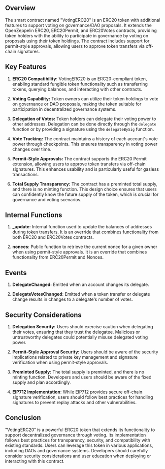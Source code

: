## Overview
The smart contract named "VotingERC20" is an ERC20 token with additional features to support voting on governance/DAO proposals. It extends the OpenZeppelin ERC20, ERC20Permit, and ERC20Votes contracts, providing token holders with the ability to participate in governance by voting on proposals using their token holdings. The contract includes support for permit-style approvals, allowing users to approve token transfers via off-chain signatures.

## Key Features
1. **ERC20 Compatibility:** VotingERC20 is an ERC20-compliant token, enabling standard fungible token functionality such as transferring tokens, querying balances, and interacting with other contracts.

2. **Voting Capability:** Token owners can utilize their token holdings to vote on governance or DAO proposals, making the token suitable for participation in decentralized governance systems.

3. **Delegation of Votes:** Token holders can delegate their voting power to other addresses. Delegation can be done directly through the `delegate` function or by providing a signature using the `delegateBySig` function.

4. **Vote Tracking:** The contract maintains a history of each account's vote power through checkpoints. This ensures transparency in voting power changes over time.

5. **Permit-Style Approvals:** The contract supports the ERC20 Permit extension, allowing users to approve token transfers via off-chain signatures. This enhances usability and is particularly useful for gasless transactions.

6. **Total Supply Transparency:** The contract has a preminted total supply, and there is no minting function. This design choice ensures that users can confidently know the future supply of the token, which is crucial for governance and voting scenarios.

## Internal Functions
1. **_update:** Internal function used to update the balances of addresses during token transfers. It is an override that combines functionality from both ERC20 and ERC20Votes contracts.

2. **nonces:** Public function to retrieve the current nonce for a given owner when using permit-style approvals. It is an override that combines functionality from ERC20Permit and Nonces.

## Events
1. **DelegateChanged:** Emitted when an account changes its delegate.

2. **DelegateVotesChanged:** Emitted when a token transfer or delegate change results in changes to a delegate's number of votes.

## Security Considerations
1. **Delegation Security:** Users should exercise caution when delegating their votes, ensuring that they trust the delegatee. Malicious or untrustworthy delegates could potentially misuse delegated voting power.

2. **Permit-Style Approval Security:** Users should be aware of the security implications related to private key management and signature verification when using permit-style approvals.

3. **Preminted Supply:** The total supply is preminted, and there is no minting function. Developers and users should be aware of the fixed supply and plan accordingly.

4. **EIP712 Implementation:** While EIP712 provides secure off-chain signature verification, users should follow best practices for handling signatures to prevent replay attacks and other vulnerabilities.

## Conclusion
"VotingERC20" is a powerful ERC20 token that extends its functionality to support decentralized governance through voting. Its implementation follows best practices for transparency, security, and compatibility with existing standards. Users can leverage this token in various applications, including DAOs and governance systems. Developers should carefully consider security considerations and user education when deploying or interacting with this contract.